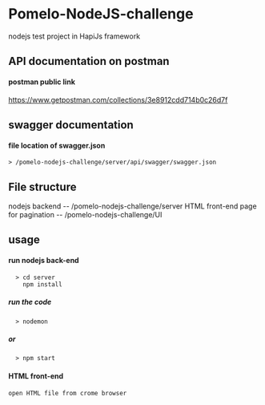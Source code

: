 # Pomelo-NodeJS-challenge
nodejs test project in HapiJs framework

## API documentation on postman
#### postman public link 

https://www.getpostman.com/collections/3e8912cdd714b0c26d7f

## swagger documentation
 
 #### file location of swagger.json

    > /pomelo-nodejs-challenge/server/api/swagger/swagger.json


## File structure 
 
 nodejs backend 
    -- /pomelo-nodejs-challenge/server
 HTML front-end page for pagination
    -- /pomelo-nodejs-challenge/UI

## usage
#### run nodejs back-end 

      > cd server
        npm install
  #####  run the code
      > nodemon
  ##### or
      > npm start

#### HTML front-end

    open HTML file from crome browser 
